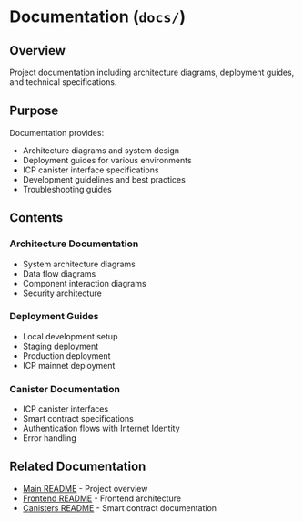 # Documentation (`docs/`)

## Overview

Project documentation including architecture diagrams, deployment guides, and technical specifications.

## Purpose

Documentation provides:
- Architecture diagrams and system design
- Deployment guides for various environments
- ICP canister interface specifications
- Development guidelines and best practices
- Troubleshooting guides

## Contents

### Architecture Documentation

- System architecture diagrams
- Data flow diagrams
- Component interaction diagrams
- Security architecture

### Deployment Guides

- Local development setup
- Staging deployment
- Production deployment
- ICP mainnet deployment

### Canister Documentation

- ICP canister interfaces
- Smart contract specifications
- Authentication flows with Internet Identity
- Error handling

## Related Documentation

- [Main README](../README.md) - Project overview
- [Frontend README](../frontend/README.md) - Frontend architecture
- [Canisters README](../canisters/README.md) - Smart contract documentation
